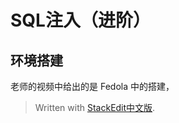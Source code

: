 
# SQL注入（进阶）

## 环境搭建

老师的视频中给出的是 Fedola 中的搭建，

> Written with [StackEdit中文版](https://stackedit.cn/).
<!--stackedit_data:
eyJoaXN0b3J5IjpbMTczMjY3NjE4OF19
-->